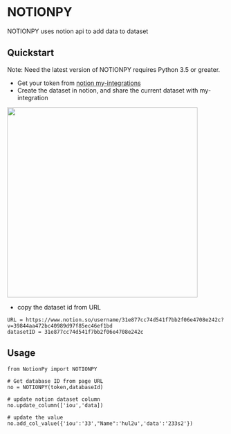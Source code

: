 # NOTIONPY
NOTIONPY uses notion api to add data to dataset



## Quickstart
Note:
Need the latest version of NOTIONPY requires Python 3.5 or greater.
- Get your token from [notion my-integrations](https://www.notion.so/my-integrations)
- Create the dataset in notion, and share the current dataset with my-integration 
<img src="https://github.com/wuchangsheng951/NOTIONPY/blob/main/share_example_invite.png" width="440">

- copy the dataset id from URL

```
URL = https://www.notion.so/username/31e877cc74d541f7bb2f06e4708e242c?v=39844aa472bc40989d97f85ec46ef1bd
datasetID = 31e877cc74d541f7bb2f06e4708e242c
```

## Usage

```
from NotionPy import NOTIONPY

# Get database ID from page URL
no = NOTIONPY(token,databaseId)

# update notion dataset column
no.update_column(['iou','data])

# update the value
no.add_col_value({'iou':'33',"Name":'hul2u','data':'233s2'})

```
